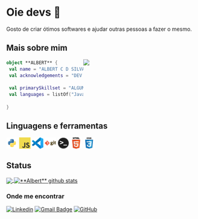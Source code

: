 # Oie devs 👋

Gosto de criar ótimos softwares e ajudar outras pessoas a fazer o mesmo.

## Mais sobre mim

<img align="right" width="300" src="https://i2.wp.com/allhtaccess.info/wp-content/uploads/2018/03/programming.gif?fit=1281%2C716&ssl=1" />

```kotlin
object **ALBERT** {
 val name = "ALBERT C D SILVA"
 val acknowledgements = "DEV FULL STACK"

 val primarySkillset = "ALGUMAS HABILIDADES"
 val languages = listOf("Java", "Python", "JavaScript", "HTML/CSS" )

}
```

## Linguagens e ferramentas

<code><img height="30" src="https://raw.githubusercontent.com/github/explore/80688e429a7d4ef2fca1e82350fe8e3517d3494d/topics/python/python.png"></code>
<code><img height="30" src="https://raw.githubusercontent.com/github/explore/80688e429a7d4ef2fca1e82350fe8e3517d3494d/topics/javascript/javascript.png"></code>
<code><img height="30" src="https://raw.githubusercontent.com/github/explore/80688e429a7d4ef2fca1e82350fe8e3517d3494d/topics/visual-studio-code/visual-studio-code.png"></code>
<code><img height="30" src="https://raw.githubusercontent.com/github/explore/80688e429a7d4ef2fca1e82350fe8e3517d3494d/topics/git/git.png"></code>
<code><img height="30" src="https://raw.githubusercontent.com/github/explore/80688e429a7d4ef2fca1e82350fe8e3517d3494d/topics/terminal/terminal.png"></code>
<code><img height="30" src="https://raw.githubusercontent.com/github/explore/80688e429a7d4ef2fca1e82350fe8e3517d3494d/topics/html/html.png"></code>
<code><img height="30" src="https://raw.githubusercontent.com/github/explore/80688e429a7d4ef2fca1e82350fe8e3517d3494d/topics/css/css.png"></code>

## Status

<a href="https://github.com/Gurupreet">
  <img align="center" src="https://github-readme-stats.vercel.app/api/top-langs/?username=AlbertD3V&theme=dracula&hide_langs_below=1" />
</a>

<a href="https://github.com/Gurupreet">
 <img align="center" src="https://github-readme-stats.vercel.app/api?username=AlbertD3V&show_icons=true&theme=dracula&line_height=27" alt="**Albert** github stats"/>
</a>

[website]: https://codedev.ga/
[twitter]: https://twitter.com/SEUTWITTER
[youtube]: https://www.youtube.com/user/SEUYOUTUBE/
[instagram]: https://www.instagram.com/SEUINSTAGRAM/
[linkedin]: https://www.linkedin.com/in/SEULINKEDIN/

<br>

<h3>Onde me encontrar</h3>

[![Linkedin](https://img.shields.io/badge/-Albert_Dias-blue?style=flat-square&logo=Linkedin&logoColor=white&link=https://br.linkedin.com/in/albert-dias-9b2926187?trk=people-guest_people_search-card)](https://br.linkedin.com/in/albert-dias-9b2926187?trk=people-guest_people_search-card)
[![Gmail Badge](https://img.shields.io/badge/-albrtcd@gmail.com-006bed?style=flat-square&logo=Gmail&logoColor=white&link=mailto:SEU-EMAIL)](mailto:albrtcd@gmail.com)
[![GitHub](https://img.shields.io/github/followers/AlbertD3V?label=follow&style=social)](https://github.com/AlbertD3V)
